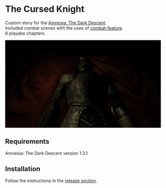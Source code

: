# The Cursed Knight
Custom story for the [Amnesia: The Dark Descent](https://en.wikipedia.org/wiki/Amnesia:_The_Dark_Descent).  
Included combat scenes with the uses of [combat-feature](https://github.com/ArbalesterCZ/Amnesia-Combat).  
6 playabe chapters.

![preview](resources/images/preview.jpg)
## Requirements
Amnesia: The Dark Descent version 1.3.1

## Installation  
Follow the instructions in the [release section](https://github.com/ArbalesterCZ/TheCursedKnight/releases).
